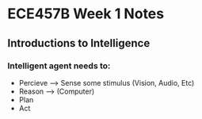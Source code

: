 # ECE457B Week 1 Notes

## Introductions to Intelligence
### Intelligent agent needs to:
- Percieve --> Sense some stimulus (Vision, Audio, Etc)
- Reason --> (Computer)
- Plan
- Act

